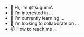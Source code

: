 - 👋 Hi, I’m @tsugumiA
- 👀 I’m interested in ...
- 🌱 I’m currently learning ...
- 💞️ I’m looking to collaborate on ...
- 📫 How to reach me ...

<!---
tsugumiA/tsugumiA is a ✨ special ✨ repository because its `README.md` (this file) appears on your GitHub profile.
You can click the Preview link to take a look at your changes.
--->

